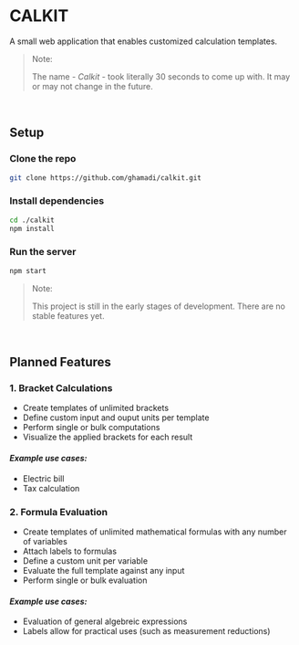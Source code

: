 # CALKIT 
A small web application that enables customized calculation templates.

> Note: 
> 
> The name - _Calkit_ - took literally 30 seconds to come up with. It may or may not change in the future.

<br/>

## Setup
### Clone the repo
```bash
git clone https://github.com/ghamadi/calkit.git
```
### Install dependencies
```bash
cd ./calkit
npm install
```

### Run the server
```bash
npm start
```

> Note: 
> 
> This project is still in the early stages of development. There are no stable features yet.

<br />

## Planned Features
### **1. Bracket Calculations**
- Create templates of unlimited brackets
- Define custom input and ouput units per template
- Perform single or bulk computations
- Visualize the applied brackets for each result

#### _Example use cases:_ 
- Electric bill
- Tax calculation

### **2. Formula Evaluation**
- Create templates of unlimited mathematical formulas with any number of variables
- Attach labels to formulas
- Define a custom unit per variable
- Evaluate the full template against any input
- Perform single or bulk evaluation 

#### _Example use cases:_ 
- Evaluation of general algebreic expressions
- Labels allow for practical uses (such as measurement reductions)

<br/>